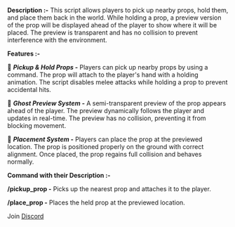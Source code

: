 **Description :-**
This script allows players to pick up nearby props, hold them, and place them back in the world. While holding a prop, a preview version of the prop will be displayed ahead of the player to show where it will be placed. The preview is transparent and has no collision to prevent interference with the environment.

**Features :-** 

🔹 **_Pickup & Hold Props -_**
Players can pick up nearby props by using a command.
The prop will attach to the player's hand with a holding animation.
The script disables melee attacks while holding a prop to prevent accidental hits.

🔹 **_Ghost Preview System -_**
A semi-transparent preview of the prop appears ahead of the player.
The preview dynamically follows the player and updates in real-time.
The preview has no collision, preventing it from blocking movement.

🔹 **_Placement System -_**
Players can place the prop at the previewed location.
The prop is positioned properly on the ground with correct alignment.
Once placed, the prop regains full collision and behaves normally.

**Command	with their Description :-**

**/pickup_prop -**	Picks up the nearest prop and attaches it to the player.

**/place_prop -**	Places the held prop at the previewed location.

Join [Discord](https://discord.gg/vgravmPGy5)
